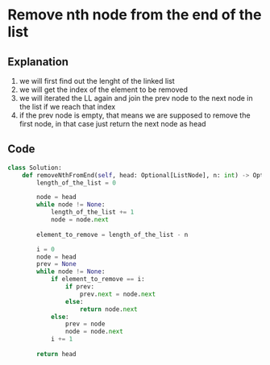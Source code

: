 # Remove nth node from the end of the list

## Explanation
1. we will first find out the lenght of the linked list
2. we will get the index of the element to be removed
3. we will iterated the LL again and join the prev node to the next node in the list if we reach that index
4. if the prev node is empty, that means we are supposed to remove the first node, in that case just return the next node as head


## Code
```python
class Solution:
    def removeNthFromEnd(self, head: Optional[ListNode], n: int) -> Optional[ListNode]:
        length_of_the_list = 0

        node = head
        while node != None:
            length_of_the_list += 1
            node = node.next
        
        element_to_remove = length_of_the_list - n

        i = 0
        node = head
        prev = None
        while node != None:
            if element_to_remove == i:
                if prev:
                    prev.next = node.next
                else:
                    return node.next
            else:
                prev = node
                node = node.next
            i += 1
        
        return head
```